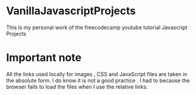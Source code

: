 # VanillaJavascriptProjects
This is my personal work of the freecodecamp youtube tutorial Javascript Projects

# Important note 
All the links used locally for images , CSS and JavaScript files are taken in the absolute form. I do know it is not a good practice . I had to because the browser fails to load the files when I use the relative links.
